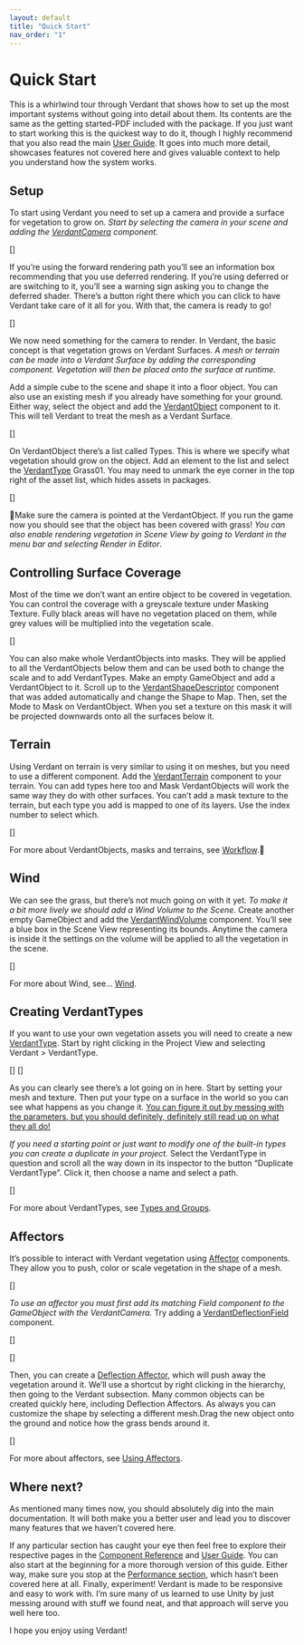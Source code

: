 ```yaml
---
layout: default
title: "Quick Start"
nav_order: "1"
---
```


# Quick Start

This is a whirlwind tour through Verdant that shows how to set up the most important systems without going into detail about them. Its contents are the same as the getting started-PDF included with the package. If you just want to start working this is the quickest way to do it, though I highly recommend that you also read the main [User Guide](UserGuide.html). It goes into much more detail, showcases features not covered here and gives valuable context to help you understand how the system works.

## Setup

To start using Verdant you need to set up a camera and provide a surface for vegetation to grow on. *Start by selecting the camera in your scene and adding the [VerdantCamera](ComponentReference/VerdantCamera.html) component*.

[]

If you’re using the forward rendering path you’ll see an information box recommending that you use deferred rendering. If you’re using deferred or are switching to it, you’ll see a warning sign asking you to change the deferred shader. There’s a button right there which you can click to have Verdant take care of it all for you. With that, the camera is ready to go!

[]

We now need something for the camera to render. In Verdant, the basic concept is that vegetation grows on Verdant Surfaces. *A mesh or terrain can be made into a Verdant Surface by adding the corresponding component. Vegetation will then be placed onto the surface at runtime*.

Add a simple cube to the scene and shape it into a floor object. You can also use an existing mesh if you already have something for your ground. Either way, select the object and add the [VerdantObject](ComponentReference/VerdantObject.html) component to it. This will tell Verdant to treat the mesh as a Verdant Surface.

[]

On VerdantObject there’s a list called Types. This is where we specify what vegetation should grow on the object. Add an element to the list and select the [VerdantType](ComponentReference/DataTypes/VerdantType.html) Grass01. You may need to unmark the eye corner in the top right of the asset list, which hides assets in packages.

[]

Make sure the camera is pointed at the VerdantObject. If you run the game now you should see that the object has been covered with grass! *You can also enable rendering vegetation in Scene View by going to Verdant in the menu bar and selecting Render in Editor*.

## Controlling Surface Coverage

Most of the time we don’t want an entire object to be covered in vegetation. You can control the coverage with a greyscale texture under Masking Texture. Fully black areas will have no vegetation placed on them, while grey values will be multiplied into the vegetation scale.

[]

You can also make whole VerdantObjects into masks. They will be applied to all the VerdantObjects below them and can be used both to change the scale and to add VerdantTypes. Make an empty GameObject and add a VerdantObject to it. Scroll up to the [VerdantShapeDescriptor](ComponentReference/VerdantShapeDescriptor.html) component that was added automatically and change the Shape to Map. Then, set the Mode to Mask on VerdantObject. When you set a texture on this mask it will be projected downwards onto all the surfaces below it.

## Terrain

Using Verdant on terrain is very similar to using it on meshes, but you need to use a different component. Add the [VerdantTerrain](ComponentReference/VerdantTerrain.html) component to your terrain. You can add types here too and Mask VerdantObjects will work the same way they do with other surfaces. You can’t add a mask texture to the terrain, but each type you add is mapped to one of its layers. Use the index number to select which. 

[]

For more about VerdantObjects, masks and terrains, see [Workflow](UserGuide/Workflow.html).

## Wind

We can see the grass, but there’s not much going on with it yet. *To make it a bit more lively we should add a Wind Volume to the Scene.* Create another empty GameObject and add the [VerdantWindVolume](ComponentReference/VerdantWindVolume.html) component. You’ll see a blue box in the Scene View representing its bounds. Anytime the camera is inside it the settings on the volume will be applied to all the vegetation in the scene. 

[]

For more about Wind, see… [Wind](UserGuide/Wind.html).

## Creating VerdantTypes

If you want to use your own vegetation assets you will need to create a new [VerdantType](ComponentReference/DataTypes/VerdantType.html). Start by right clicking in the Project View and selecting Verdant > VerdantType.

[] []

As you can clearly see there’s a lot going on in here. Start by setting your mesh and texture. Then put your type on a surface in the world so you can see what happens as you change it. [You can figure it out by messing with the parameters, but you should definitely, definitely still read up on what they all do!](ComponentReference/DataTypes/VerdantType.html)

*If you need a starting point or just want to modify one of the built-in types you can create a duplicate in your project.* Select the VerdantType in question and scroll all the way down in its inspector to the button “Duplicate VerdantType”. Click it, then choose a name and select a path.

[]

For more about VerdantTypes, see [Types and Groups](UserGuide/TypesAndGroups.html).

## Affectors

It’s possible to interact with Verdant vegetation using [Affector](ComponentReference/Affectors.html) components. They allow you to push, color or scale vegetation in the shape of a mesh. 

[]

*To use an affector you must first add its matching Field component to the GameObject with the VerdantCamera.* Try adding a [VerdantDeflectionField](ComponentReference/Fields/VerdantDeflectionField.html) component.

[]

[]

Then, you can create a [Deflection Affector](ComponentReference/Affectors/VerdantDeflectionAffector.html), which will push away the vegetation around it. We’ll use a shortcut by right clicking in the hierarchy, then going to the Verdant subsection. Many common objects can be created quickly here, including Deflection Affectors. As always you can customize the shape by selecting a different mesh.Drag the new object onto the ground and notice how the grass bends around it.

[]

For more about affectors, see [Using Affectors](UserGuide/UsingAffectors.html).

## Where next?

As mentioned many times now, you should absolutely dig into the main documentation. It will both make you a better user and lead you to discover many features that we haven’t covered here.

If any particular section has caught your eye then feel free to explore their respective pages in the [Component Reference](ComponentReference.html) and [User Guide](UserGuide.html). You can also start at the beginning for a more thorough version of this guide. Either way, make sure you stop at the [Performance section](UserGuide/Performance.html), which hasn’t been covered here at all. Finally, experiment! Verdant is made to be responsive and easy to work with. I’m sure many of us learned to use Unity by just messing around with stuff we found neat, and that approach will serve you well here too. 

I hope you enjoy using Verdant!